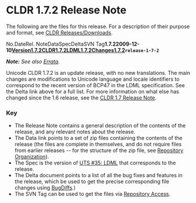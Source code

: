 # CLDR 1.7.2 Release Note

The following are the files for this release. For a description of their purpose
and format, see [CLDR Releases/Downloads](index.md).

No.DateRel. NoteDataSpecDeltaSVN
Tag**1.7.22009-12-10[Version1.7.2](cldr-1-7-2.md)[CLDR1.7.2](http://unicode.org/Public/cldr/1.7.2/)[LDML1.7.2](http://www.unicode.org/reports/tr35/tr35-13.html)[Changes1.7.2](http://unicode.org/cldr/trac/query?status=closed&col=id&col=summary&milestone=1.7.2)`release-1-7-2`**

***Note:** See also [Errata](http://cldr.unicode.org/errata).*

Unicode CLDR 1.7.2 is an update release, with no new translations. The main
changes are modifications to Unicode language and locale identifiers to
correspond to the recent version of BCP47 in the LDML specification. See the
Delta link above for a full list. For more information on what else has changed
since the 1.6 release, see the [CLDR 1.7 Release Note](cldr-1-7.md).

### Key

*   The Release Note contains a general description of the contents of the
    release, and any relevant notes about the release.
*   The Data link points to a set of zip files containing the contents of the
    release (the files are complete in themselves, and do not require files from
    earlier releases -- for the structure of the zip file, see [Repository
    Organization](http://unicode.org/cldr/repository_access.html#Repository_Organization)).
*   The Spec is the version of [UTS #35:
    LDML](http://www.unicode.org/reports/tr35/) that corresponds to the release.
*   The Delta document points to a list of all the bug fixes and features in the
    release, which be used to get the precise corresponding file changes using
    [BugDiffs](http://unicode.org/cgi-bin/bugdiffs.pl).)
*   The SVN Tag can be used to get the files via [Repository Access](index.md).
